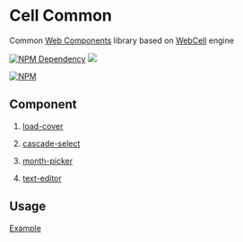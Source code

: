 # Cell Common

Common [Web Components][1] library based on [WebCell][2] engine

[![NPM Dependency](https://david-dm.org/EasyWebApp/cell-common.svg)](https://david-dm.org/EasyWebApp/cell-common)
[![](https://data.jsdelivr.com/v1/package/npm/cell-common/badge?style=rounded)](https://www.jsdelivr.com/package/npm/cell-common)

[![NPM](https://nodei.co/npm/cell-common.png?downloads=true&downloadRank=true&stars=true)](https://nodei.co/npm/cell-common/)

## Component

1.  [load-cover](source/load-cover/)

2.  [cascade-select](source/cascade-select/)

3.  [month-picker](https://boot-cell.leanapp.cn/)

4.  [text-editor](source/text-editor/)

## Usage

[Example](test/index.html)

[1]: https://www.webcomponents.org/
[2]: https://web-cell.tk/
